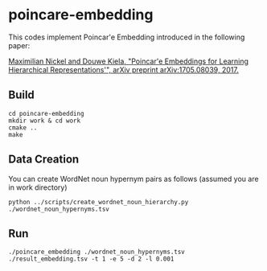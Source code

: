 # poincare-embedding

This codes implement Poincar\'e Embedding introduced in the following paper:

[Maximilian Nickel and Douwe Kiela, "Poincar\'e Embeddings for Learning Hierarchical Representations'", arXiv preprint arXiv:1705.08039, 2017.](https://arxiv.org/abs/1705.08039)
    
## Build

```shell
cd poincare-embedding
mkdir work & cd work
cmake ..
make
```

## Data Creation

You can create WordNet noun hypernym pairs as follows (assumed you are in work directory)

```shell
python ../scripts/create_wordnet_noun_hierarchy.py ./wordnet_noun_hypernyms.tsv
```

## Run

```shell
./poincare_embedding ./wordnet_noun_hypernyms.tsv ./result_embedding.tsv -t 1 -e 5 -d 2 -l 0.001
```
